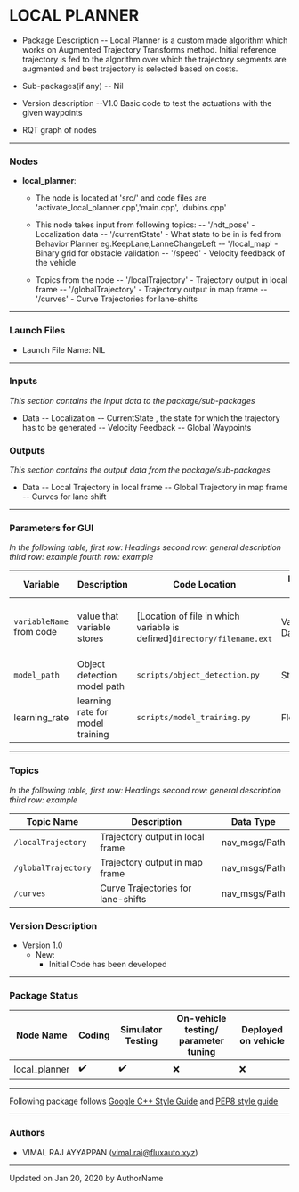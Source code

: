 # LOCAL PLANNER

- Package Description
        -- Local Planner is a custom made algorithm which works on Augmented Trajectory Transforms method.
           Initial reference trajectory is fed to the algorithm over which the trajectory segments are augmented and best trajectory is selected based on costs.

- Sub-packages(if any) 
        -- Nil
- Version description
        --V1.0
          Basic code to test the actuations with the given waypoints
- RQT graph of nodes


---



### Nodes

- **local_planner**: 
  - The node is located at 'src/' and code files are 'activate_local_planner.cpp','main.cpp', 'dubins.cpp'
  - This node takes input from following topics:
        -- '/ndt_pose'             - Localization data
        -- '/currentState'         - What state to be in is fed from Behavior Planner eg.KeepLane,LanneChangeLeft
        -- '/local_map'            - Binary grid for obstacle validation
        -- '/speed'                - Velocity feedback of the vehicle

  - Topics from the node
        -- '/localTrajectory'      - Trajectory output in local frame
        -- '/globalTrajectory'     - Trajectory output in map frame
        -- '/curves'               - Curve Trajectories for lane-shifts



---



### Launch Files

- Launch File Name: NIL


---



### Inputs 

*This section contains the Input data to the package/sub-packages*

- Data
    -- Localization
    -- CurrentState , the state for which the trajectory has to be generated
    -- Velocity Feedback
    -- Global Waypoints



### Outputs 

*This section contains the output data from the package/sub-packages*

- Data
    -- Local Trajectory in local frame
    -- Global Trajectory in map frame
    -- Curves for lane shift
---



### Parameters for GUI

*In the following table,*
*first row: Headings*
*second row: general description*
*third row: example*
*fourth row: example*

| Variable                 | Description                      | Code Location                                                | Data-type         | Variable Value                | Range                      |
| ------------------------ | -------------------------------- | ------------------------------------------------------------ | ----------------- | ----------------------------- | -------------------------- |
| `variableName` from code | value that variable stores       | [Location of file in which variable is defined]`directory/filename.ext` | Variable DataType | Initial variable value in GUI | Value of varibale in range |
| `model_path`             | Object detection model path      | `scripts/object_detection.py`                                | String            | `models/YOLO.h5`              | N.A.                       |
| learning_rate            | learning rate for model training | `scripts/model_training.py`                                  | Float32           | `0.001`                       | `0.0001 to 0.1`            |





---



### Topics

*In the following table,*
*first row: Headings*
*second row: general description*
*third row: example*

| Topic Name                  | Description                        | Data Type         |
| --------------------------- | -----------------------            | ----------------- |
| `/localTrajectory`          | Trajectory output in local frame   | nav_msgs/Path     |
| `/globalTrajectory`         | Trajectory output in map frame     | nav_msgs/Path     |
| `/curves`                   | Curve Trajectories for lane-shifts | nav_msgs/Path     | 



### Version Description

- Version 1.0
  - New:
    - Initial Code has been developed



---



### Package Status

| Node Name     | Coding | Simulator Testing | On-vehicle testing/ parameter tuning | Deployed on vehicle |
| ---------     | ------ | ----------------- | ------------------------------------ | ------------------- |
| local_planner | ✔️      | ✔️                 |❌                                     | ❌                   |



---



Following package follows [Google C++ Style Guide](https://google.github.io/styleguide/cppguide.html) and [PEP8 style guide](https://www.python.org/dev/peps/pep-0008/)



---



### Authors

- VIMAL RAJ AYYAPPAN (vimal.raj@fluxauto.xyz)




---

Updated on Jan 20, 2020 by AuthorName
